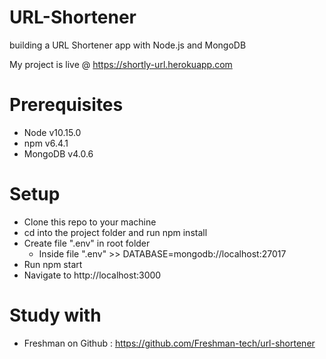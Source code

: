 # URL-Shortener
building a URL Shortener app with Node.js and MongoDB

My project is live @ https://shortly-url.herokuapp.com

# Prerequisites
- Node v10.15.0
- npm v6.4.1
- MongoDB v4.0.6

# Setup
- Clone this repo to your machine
- cd into the project folder and run npm install
- Create file ".env" in root folder
  - Inside file ".env" >> DATABASE=mongodb://localhost:27017
- Run npm start
- Navigate to http://localhost:3000

# Study with
- Freshman on Github : https://github.com/Freshman-tech/url-shortener
